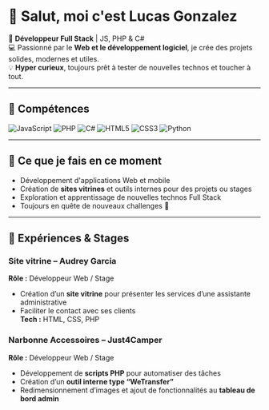 # 👋 Salut, moi c'est Lucas Gonzalez

🎯 **Développeur Full Stack** | JS, PHP & C#  
💻 Passionné par le **Web et le développement logiciel**, je crée des projets solides, modernes et utiles.  
💡 **Hyper curieux**, toujours prêt à tester de nouvelles technos et toucher à tout.  

---

## 🚀 Compétences

![JavaScript](https://img.shields.io/badge/JavaScript-F7DF1E?style=for-the-badge&logo=javascript&logoColor=black)
![PHP](https://img.shields.io/badge/PHP-777BB4?style=for-the-badge&logo=php&logoColor=white)
![C#](https://img.shields.io/badge/C%23-239120?style=for-the-badge&logo=c-sharp&logoColor=white)
![HTML5](https://img.shields.io/badge/HTML5-E34F26?style=for-the-badge&logo=html5&logoColor=white)
![CSS3](https://img.shields.io/badge/CSS3-1572B6?style=for-the-badge&logo=css3&logoColor=white)
![Python](https://img.shields.io/badge/Python-3776AB?style=for-the-badge&logo=python&logoColor=white)


---

## 🌱 Ce que je fais en ce moment

- Développement d'applications Web et mobile  
- Création de **sites vitrines** et outils internes pour des projets ou stages  
- Exploration et apprentissage de nouvelles technos Full Stack  
- Toujours en quête de nouveaux challenges 🚀  

---

## 🏢 Expériences & Stages

### Site vitrine – Audrey Garcia
**Rôle :** Développeur Web / Stage  
- Création d’un **site vitrine** pour présenter les services d’une assistante administrative  
- Faciliter le contact avec ses clients  
**Tech :** HTML, CSS, PHP  

### Narbonne Accessoires – Just4Camper
**Rôle :** Développeur Web / Stage  
- Développement de **scripts PHP** pour automatiser des tâches  
- Création d’un **outil interne type “WeTransfer”**  
- Redimensionnement d’images et ajout de fonctionnalités au **tableau de bord admin**  
